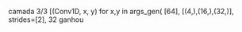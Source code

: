 camada 3/3
        [(Conv1D, x, y) for x,y in args_gen(
            [64], 
            [(4,),(16,),(32,)], 
            strides=[2], 
32 ganhou